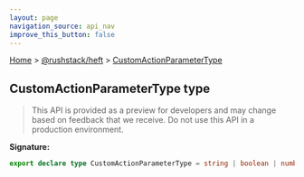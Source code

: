 ```yaml
---
layout: page
navigation_source: api_nav
improve_this_button: false
---
```



[Home](./index.md) &gt; [@rushstack/heft](./heft.md) &gt; [CustomActionParameterType](./heft.customactionparametertype.md)

## CustomActionParameterType type

> This API is provided as a preview for developers and may change based on feedback that we receive. Do not use this API in a production environment.
>


<b>Signature:</b>

```typescript
export declare type CustomActionParameterType = string | boolean | number | ReadonlyArray<string> | undefined;
```
